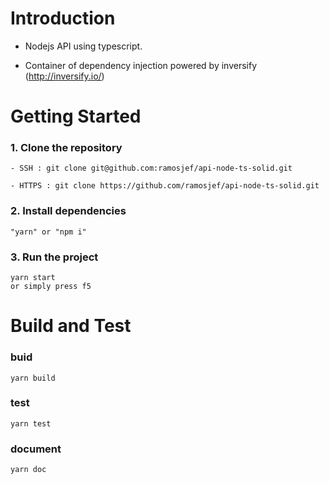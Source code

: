 # Introduction 

- Nodejs API using typescript.
 
-  Container of dependency injection powered by inversify (http://inversify.io/)


# Getting Started
### 1. Clone the repository
    - SSH : git clone git@github.com:ramosjef/api-node-ts-solid.git
    
    - HTTPS : git clone https://github.com/ramosjef/api-node-ts-solid.git

### 2. Install dependencies
    "yarn" or "npm i" 

### 3. Run the project
    yarn start
    or simply press f5

# Build and Test

### buid 
    yarn build

### test
    yarn test

### document
    yarn doc